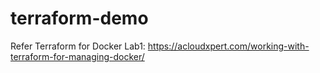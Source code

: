 # terraform-demo



Refer Terraform for Docker Lab1:  https://acloudxpert.com/working-with-terraform-for-managing-docker/
